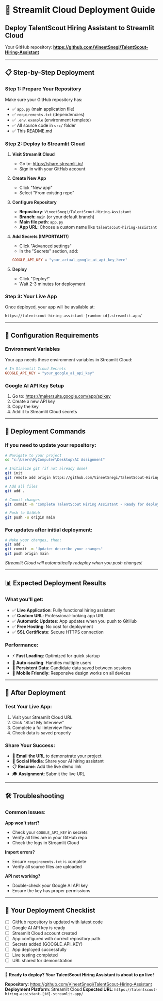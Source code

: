 # 🚀 Streamlit Cloud Deployment Guide

## **Deploy TalentScout Hiring Assistant to Streamlit Cloud**

Your GitHub repository: **https://github.com/VineetSnegi/TalentScout-Hiring-Assistant**

---

## 📋 **Step-by-Step Deployment**

### **Step 1: Prepare Your Repository**

Make sure your GitHub repository has:
- ✅ `app.py` (main application file)
- ✅ `requirements.txt` (dependencies)
- ✅ `.env.example` (environment template)
- ✅ All source code in `src/` folder
- ✅ This README.md

### **Step 2: Deploy to Streamlit Cloud**

1. **Visit Streamlit Cloud**
   - Go to: https://share.streamlit.io/
   - Sign in with your GitHub account

2. **Create New App**
   - Click "New app"
   - Select "From existing repo"

3. **Configure Repository**
   - **Repository**: `VineetSnegi/TalentScout-Hiring-Assistant`
   - **Branch**: `main` (or your default branch)
   - **Main file path**: `app.py`
   - **App URL**: Choose a custom name like `talentscout-hiring-assistant`

4. **Add Secrets (IMPORTANT!)**
   - Click "Advanced settings"
   - In the "Secrets" section, add:
   ```toml
   GOOGLE_API_KEY = "your_actual_google_ai_api_key_here"
   ```

5. **Deploy**
   - Click "Deploy!"
   - Wait 2-3 minutes for deployment

### **Step 3: Your Live App**

Once deployed, your app will be available at:
```
https://talentscout-hiring-assistant-[random-id].streamlit.app/
```

---

## 🔧 **Configuration Requirements**

### **Environment Variables**
Your app needs these environment variables in Streamlit Cloud:

```toml
# In Streamlit Cloud Secrets
GOOGLE_API_KEY = "your_google_ai_api_key"
```

### **Google AI API Key Setup**
1. Go to: https://makersuite.google.com/app/apikey
2. Create a new API key
3. Copy the key
4. Add it to Streamlit Cloud secrets

---

## 🎯 **Deployment Commands**

### **If you need to update your repository:**

```bash
# Navigate to your project
cd "c:\Users\MyComputer\Desktop\AI Assignment"

# Initialize git (if not already done)
git init
git remote add origin https://github.com/VineetSnegi/TalentScout-Hiring-Assistant.git

# Add all files
git add .

# Commit changes
git commit -m "Complete TalentScout Hiring Assistant - Ready for deployment"

# Push to GitHub
git push -u origin main
```

### **For updates after initial deployment:**

```bash
# Make your changes, then:
git add .
git commit -m "Update: describe your changes"
git push origin main
```

*Streamlit Cloud will automatically redeploy when you push changes!*

---

## 📊 **Expected Deployment Results**

### **What you'll get:**
- ✅ **Live Application**: Fully functional hiring assistant
- ✅ **Custom URL**: Professional-looking app URL
- ✅ **Automatic Updates**: App updates when you push to GitHub
- ✅ **Free Hosting**: No cost for deployment
- ✅ **SSL Certificate**: Secure HTTPS connection

### **Performance:**
- ⚡ **Fast Loading**: Optimized for quick startup
- 🔄 **Auto-scaling**: Handles multiple users
- 💾 **Persistent Data**: Candidate data saved between sessions
- 📱 **Mobile Friendly**: Responsive design works on all devices

---

## 🎉 **After Deployment**

### **Test Your Live App:**
1. Visit your Streamlit Cloud URL
2. Click "Start My Interview"
3. Complete a full interview flow
4. Check data is saved properly

### **Share Your Success:**
- 📧 **Email the URL** to demonstrate your project
- 📱 **Social Media**: Share your AI hiring assistant
- 📋 **Resume**: Add the live demo link
- 🎓 **Assignment**: Submit the live URL

---

## 🛠️ **Troubleshooting**

### **Common Issues:**

**App won't start?**
- Check your `GOOGLE_API_KEY` in secrets
- Verify all files are in your GitHub repo
- Check the logs in Streamlit Cloud

**Import errors?**
- Ensure `requirements.txt` is complete
- Verify all source files are uploaded

**API not working?**
- Double-check your Google AI API key
- Ensure the key has proper permissions

---

## 🎯 **Your Deployment Checklist**

- [ ] GitHub repository is updated with latest code
- [ ] Google AI API key is ready
- [ ] Streamlit Cloud account created
- [ ] App configured with correct repository path
- [ ] Secrets added (GOOGLE_API_KEY)
- [ ] App deployed successfully
- [ ] Live testing completed
- [ ] URL shared for demonstration

---

**🚀 Ready to deploy? Your TalentScout Hiring Assistant is about to go live!**

**Repository**: https://github.com/VineetSnegi/TalentScout-Hiring-Assistant
**Deployment Platform**: Streamlit Cloud
**Expected URL**: `https://talentscout-hiring-assistant-[id].streamlit.app/`
